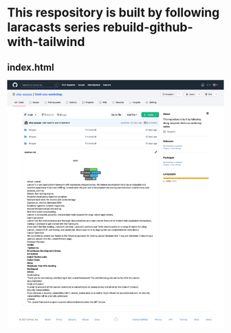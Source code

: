 # This respository is built by following laracasts series rebuild-github-with-tailwind

## index.html

![index.html](index.png)
